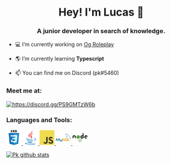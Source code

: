 <h1 align="center">Hey! I'm Lucas 🥳</h1>
<h3 align="center">A junior developer in search of knowledge.</h3>

- 💻 I’m currently working on [Og Roleplay](https://discord.gg/PS9GMTzW6b)

- 🌎 I’m currently learning **Typescript**

- 📫 You can find me on Discord (pk#5460)

<h3 align="left">Meet me at:</h3>
<p align="left">
<a href="https://discord.gg/https://discord.gg/PS9GMTzW6b" target="blank"><img align="center" src="https://cdn.discordapp.com/attachments/793337731072655371/793337946811662336/og-logo.gif" alt="https://discord.gg/PS9GMTzW6b" height="60" width="70" /></a>
</p>

<h3 align="left">Languages and Tools:</h3>
<p align="left"> <a href="https://www.w3schools.com/css/" target="_blank"> <img src="https://raw.githubusercontent.com/devicons/devicon/master/icons/css3/css3-original-wordmark.svg" alt="css3" width="40" height="40"/> </a> <a href="https://www.java.com" target="_blank"> <img src="https://raw.githubusercontent.com/devicons/devicon/master/icons/java/java-original.svg" alt="java" width="40" height="40"/> </a> <a href="https://developer.mozilla.org/en-US/docs/Web/JavaScript" target="_blank"> <img src="https://raw.githubusercontent.com/devicons/devicon/master/icons/javascript/javascript-original.svg" alt="javascript" width="40" height="40"/> </a> <a href="https://www.mysql.com/" target="_blank"> <img src="https://raw.githubusercontent.com/devicons/devicon/master/icons/mysql/mysql-original-wordmark.svg" alt="mysql" width="40" height="40"/> </a> <a href="https://nodejs.org" target="_blank"> <img src="https://raw.githubusercontent.com/devicons/devicon/master/icons/nodejs/nodejs-original-wordmark.svg" alt="nodejs" width="40" height="40"/> </a> </p>

[![Pk github stats](https://github-readme-stats.vercel.app/api?username=OLucasPk&show_icons=true&theme=merko&hide=["contribs","issues"])](https://github.com/OLucasPk)
